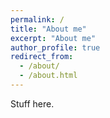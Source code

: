 ```yaml
---
permalink: /
title: "About me"
excerpt: "About me"
author_profile: true
redirect_from: 
  - /about/
  - /about.html
---
```



Stuff here.
